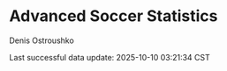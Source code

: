 # Advanced Soccer Statistics
Denis Ostroushko

<!-- gfm -->

Last successful data update: 2025-10-10 03:21:34 CST
